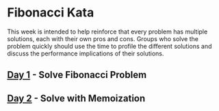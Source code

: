 # Fibonacci Kata

This week is intended to help reinforce that every problem has multiple
solutions, each with their own pros and cons. Groups who solve the problem
quickly should use the time to profile the different solutions and discuss the
performance implications of their solutions.

## [Day 1](./day1) - Solve Fibonacci Problem

## [Day 2](./day2) - Solve with Memoization
